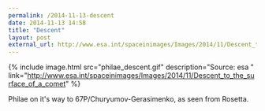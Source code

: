 ```yaml
---
permalink: /2014-11-13-descent
date: 2014-11-13 14:58
title: "Descent"
layout: post
external_url: http://www.esa.int/spaceinimages/Images/2014/11/Descent_to_the_surface_of_a_comet
---
```

{% include image.html src="philae_descent.gif" description="Source: esa " link="http://www.esa.int/spaceinimages/Images/2014/11/Descent_to_the_surface_of_a_comet" %}

Philae on it's way to 67P/Churyumov-Gerasimenko, as seen from Rosetta.